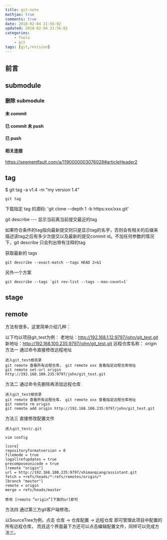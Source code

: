 ```yaml
---
title: git-note
mathjax: true
comments: true
date: 2018-02-04 21:56:02
updated: 2018-02-04 21:56:02
categories:
    - Tools
    - git
tags: [git,revision]
---
```


## 前言

## submodule

### 删除 submodule

#### 未 commit

#### 已 commit 未 push

#### 已 push

#### 相关连接

https://segmentfault.com/a/1190000003076028#articleHeader2

## tag
$ git tag -a v1.4 -m "my version 1.4"

`git tag`

下载指定 tag 的源码: 'git clone --depth 1 -b <yourtags> https:xxx/xxx.git'

git describe --- 显示当前离当前提交最近的tag

如果符合条件的tag指向最新提交则只是显示tag的名字，否则会有相关的后缀来描述该tag之后有多少次提交以及最新的提交commit id。不加任何参数的情况下，git describe 只会列出带有注释的tag

获取最新的 tags
```
git describe --exact-match --tags HEAD 2>&1
```
另外一个方案
```
git describe --tags `git rev-list --tags --max-count=1`
```

## stage

## remote
方法有很多，这里简单介绍几种：

以下均以项目git_test为例：
老地址：http://192.168.1.12:9797/john/git_test.git
新地址：http://192.168.100.235:9797/john/git_test.git
远程仓库名称： origin
方法一 通过命令直接修改远程地址

    进入git_test根目录
    git remote 查看所有远程仓库， git remote xxx 查看指定远程仓库地址
    git remote set-url origin http://192.168.100.235:9797/john/git_test.git

方法二 通过命令先删除再添加远程仓库

    进入git_test根目录
    git remote 查看所有远程仓库， git remote xxx 查看指定远程仓库地址
    git remote rm origin
    git remote add origin http://192.168.100.235:9797/john/git_test.git

方法三 直接修改配置文件

    进入git_test/.git

    vim config

    [core]
    repositoryformatversion = 0
    filemode = true
    logallrefupdates = true
    precomposeunicode = true
    [remote "origin"]
    url = http://192.168.100.235:9797/shimanqiang/assistant.git
    fetch = +refs/heads/*:refs/remotes/origin/*
    [branch "master"]
    remote = origin
    merge = refs/heads/master

    修改 [remote “origin”]下面的url即可

方法四 通过第三方git客户端修改。

以SourceTree为例，点击 仓库 -> 仓库配置 -> 远程仓库 即可管理此项目中配置的所有远程仓库， 而且这个界面最下方还可以点击编辑配置文件，同样可以完成方法三。

